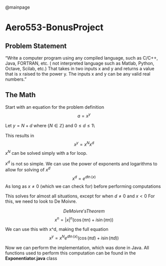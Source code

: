 @mainpage
<br />

# Aero553-BonusProject

## Problem Statement
“Write a computer program using any compiled language, such as C/C++, Java, FORTRAN, etc. ( not interpreted language such as Matlab, Python, Octave, Scilab, etc.) That takes in two inputs x and y and returns a value that is x raised to the power y. The inputs x and y can be any valid real numbers.”

## The Math
Start with an equation for the problem definition
$$a = x^y$$

$\text{Let } y = N + d \text{ where } \lbrace N \in \mathbb{Z} \rbrace \text{ and } 0 \leq d \leq 1$\

This results in
$$x^y = x^Nx^d$$
$x^N$ can be solved simply with a for loop.

$x^d$ is not so simple.
We can use the power of exponents and logarithms to allow for solving of $x^d$
$$x^d = e^{d \ln(x)}$$
As long as $x \neq 0$ (which we can check for) before performing computations 

This solves for almost all situations, except for when $d \neq 0$ and $x < 0$
For this, we need to look to De Moivre.

$$De Moivre's Theorem$$
$$x^n = |x|^n(\cos(\pi n) + i \sin(\pi n))$$

We can use this with x^d, making the full equation
$$x^y = x^Ne^{d \ln(x)}(\cos(\pi d) + i \sin(\pi d))$$

Now we can perform the implementation, which was done in Java.  All functions used to perform this computation can be found in the **Exponentiator.java** class
